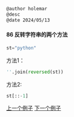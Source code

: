```markdown
@author holemar
@desc 
@date 2024/05/13
```

#### 86 反转字符串的两个方法

```python
st="python"
```

方法1：

```python
''.join(reversed(st))
```

方法2:

```python
st[::-1]
```



[上一个例子](85.md)    [下一个例子](87.md)